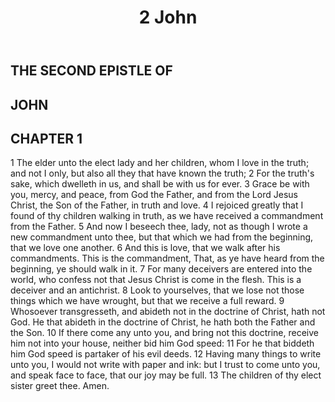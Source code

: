 ﻿---
title: 2 John
weight: 24
---

## THE SECOND EPISTLE OF
## JOHN


## CHAPTER 1
1 The elder unto the elect lady and her children, whom I love in the truth; and not I only, but also all they that have known the truth;
2 For the truth's sake, which dwelleth in us, and shall be with us for ever.
3 Grace be with you, mercy, and peace, from God the Father, and from the Lord Jesus Christ, the Son of the Father, in truth and love.
4 I rejoiced greatly that I found of thy children walking in truth, as we have received a commandment from the Father.
5 And now I beseech thee, lady, not as though I wrote a new commandment unto thee, but that which we had from the beginning, that we love one another.
6 And this is love, that we walk after his commandments. This is the commandment, That, as ye have heard from the beginning, ye should walk in it.
7 For many deceivers are entered into the world, who confess not that Jesus Christ is come in the flesh. This is a deceiver and an antichrist.
8 Look to yourselves, that we lose not those things which we have wrought, but that we receive a full reward.
9 Whosoever transgresseth, and abideth not in the doctrine of Christ, hath not God. He that abideth in the doctrine of Christ, he hath both the Father and the Son.
10 If there come any unto you, and bring not this doctrine, receive him not into your house, neither bid him God speed:
11 For he that biddeth him God speed is partaker of his evil deeds.
12 Having many things to write unto you, I would not write with paper and ink: but I trust to come unto you, and speak face to face, that our joy may be full.
13 The children of thy elect sister greet thee. Amen.




